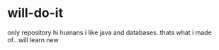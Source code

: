 # will-do-it
only repository
hi humans
i like java and databases..thats what i made of...will learn new
